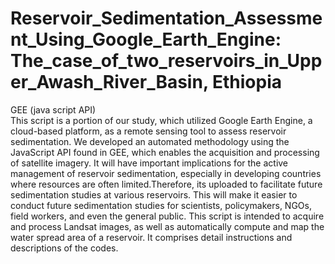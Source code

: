# Reservoir_Sedimentation_Assessment_Using_Google_Earth_Engine: The_case_of_two_reservoirs_in_Upper_Awash_River_Basin, Ethiopia
GEE (java script API)  
This script is a portion of our study, which utilized Google Earth Engine, a cloud-based platform, as a remote sensing tool to assess reservoir sedimentation. We developed an automated methodology using the JavaScript API found in GEE, which enables the acquisition and processing of satellite imagery. 
It will have important implications for the active management of reservoir sedimentation, especially in developing countries where resources are often limited.Therefore, its uploaded to facilitate future sedimentation studies at various reservoirs.  This will make it easier to conduct future sedimentation studies for scientists, policymakers, NGOs, field workers, and even the general public. 
This script is intended to acquire and process Landsat images, as well as automatically compute and map the water spread area of a reservoir. It comprises detail instructions and descriptions of the codes. 
